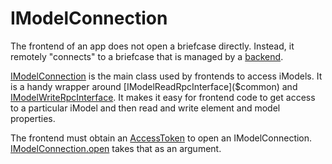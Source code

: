 # IModelConnection

The frontend of an app does not open a briefcase directly. Instead, it remotely "connects" to a briefcase that is managed by a [backend](../backend/index.md).

[IModelConnection]($frontend) is the main class used by frontends to access iModels. It is a handy wrapper around [IModelReadRpcInterface]($common) and [IModelWriteRpcInterface]($common). It makes it easy for frontend code to get access to a particular iModel and then read and write element and model properties.

The frontend must obtain an [AccessToken](../common/AccessToken.md) to open an IModelConnection. [IModelConnection.open]($frontend) takes that as an argument.
